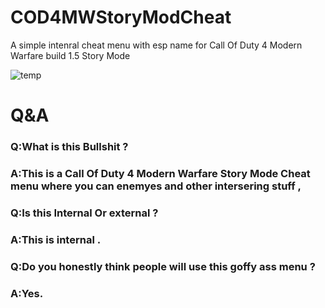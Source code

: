 # COD4MWStoryModCheat
A simple intenral cheat menu with esp name for Call Of Duty 4 Modern Warfare build 1.5 Story Mode 

![temp](https://user-images.githubusercontent.com/64046097/138348737-d8068576-e2fc-43af-8b9e-a9ad4039c07e.png)

# Q&A
### Q:What is this Bullshit ? 
### A:This is a Call Of Duty 4 Modern Warfare Story Mode Cheat menu where you can enemyes and other intersering stuff ,

### Q:Is this Internal Or external ? 
### A:This is internal .

### Q:Do you honestly think people will use this goffy ass menu ? 
### A:Yes.
